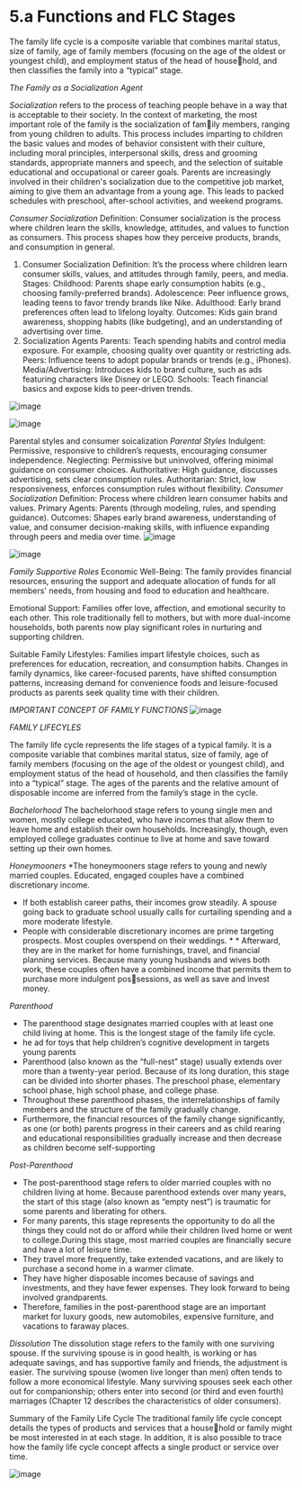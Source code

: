 # 5.a Functions and FLC Stages

The family life cycle is a composite variable that combines marital 
status, size of family, age of family members (focusing on the age of the 
oldest or youngest child), and employment status of the head of household, and then classifies the family into a “typical” stage.

*The Family as a Socialization Agent*

*Socialization* refers to the process of teaching people behave in a way that is acceptable to their 
society. In the context of marketing, the most important role of the family is the socialization of family members, ranging from young children to adults. This process includes imparting to children the basic values and modes of behavior consistent with their culture, including moral principles, interpersonal skills, dress and grooming standards, appropriate manners and speech, and the selection of suitable educational and occupational or career goals.
Parents are increasingly involved in their children's socialization due to the competitive job market, aiming to give them an advantage from a young age. This leads to packed schedules with preschool, after-school activities, and weekend programs. 

*Consumer Socialization*
Definition: Consumer socialization is the process where children learn the skills, knowledge, attitudes, and values to function as consumers. This process shapes how they perceive products, brands, and consumption in general.

1. Consumer Socialization
Definition: It’s the process where children learn consumer skills, values, and attitudes through family, peers, and media.
Stages:
Childhood: Parents shape early consumption habits (e.g., choosing family-preferred brands).
Adolescence: Peer influence grows, leading teens to favor trendy brands like Nike.
Adulthood: Early brand preferences often lead to lifelong loyalty.
Outcomes:
Kids gain brand awareness, shopping habits (like budgeting), and an understanding of advertising over time.
2. Socialization Agents
Parents: Teach spending habits and control media exposure. For example, choosing quality over quantity or restricting ads.
Peers: Influence teens to adopt popular brands or trends (e.g., iPhones).
Media/Advertising: Introduces kids to brand culture, such as ads featuring characters like Disney or LEGO.
Schools: Teach financial basics and expose kids to peer-driven trends.

![image](https://github.com/user-attachments/assets/ea07a43f-58f5-457c-9ec9-da539cce2e22)

![image](https://github.com/user-attachments/assets/43d03025-b7f6-4310-bfd7-4818b5c9f0ed)

Parental styles and consumer soicalization 
*Parental Styles*
Indulgent: Permissive, responsive to children’s requests, encouraging consumer independence.
Neglecting: Permissive but uninvolved, offering minimal guidance on consumer choices.
Authoritative: High guidance, discusses advertising, sets clear consumption rules.
Authoritarian: Strict, low responsiveness, enforces consumption rules without flexibility.
*Consumer Socialization*
Definition: Process where children learn consumer habits and values.
Primary Agents: Parents (through modeling, rules, and spending guidance).
Outcomes: Shapes early brand awareness, understanding of value, and consumer decision-making skills, with influence expanding through peers and media over time.
![image](https://github.com/user-attachments/assets/07bd5ed3-ddbd-43bc-b4d5-a8c8a66899b9)

![image](https://github.com/user-attachments/assets/faa58204-e333-41cd-b65a-51918c815efe)

*Family Supportive Roles*
Economic Well-Being: The family provides financial resources, ensuring the support and adequate allocation of funds for all members' needs, from housing and food to education and healthcare​.

Emotional Support: Families offer love, affection, and emotional security to each other. This role traditionally fell to mothers, but with more dual-income households, both parents now play significant roles in nurturing and supporting children​.

Suitable Family Lifestyles: Families impart lifestyle choices, such as preferences for education, recreation, and consumption habits. Changes in family dynamics, like career-focused parents, have shifted consumption patterns, increasing demand for convenience foods and leisure-focused products as parents seek quality time with their children.


*IMPORTANT CONCEPT OF FAMILY FUNCTIONS* 
![image](https://github.com/user-attachments/assets/2ed1a5fd-9bf1-41b6-bf94-57f33aa79c4e)

*FAMILY LIFECYLES*

The family life cycle represents the life stages of a typical family. It is a composite variable that combines marital status, size of family, age of family members (focusing on the age of the oldest or youngest child), and employment status of the head of household, and then classifies the family into a “typical” stage. The ages of the parents and the relative amount of disposable income are inferred from the family’s stage in the cycle. 

*Bachelorhood*
The bachelorhood stage refers to young single men and women, mostly college educated, who have 
incomes that allow them to leave home and establish their own households. Increasingly, though, 
even employed college graduates continue to live at home and save toward setting up their own 
homes. 

*Honeymooners*
*The honeymooners stage refers to young and newly married couples. Educated, engaged couples have a combined discretionary income. 
* If both establish career paths, their incomes grow steadily. A spouse going back to graduate school usually calls for curtailing spending and a more moderate lifestyle.
* People with considerable discretionary incomes are prime targeting prospects. Most couples overspend on their weddings. * * Afterward, they are in the market for home furnishings, travel, and financial planning services. Because many young husbands and wives both work, these couples often have a combined income that permits them to purchase more indulgent possessions, as well as save and invest money.

*Parenthood*
* The parenthood stage designates married couples with at least one child living at home. This is the 
longest stage of the family life cycle. 
* he ad for toys that help children’s cognitive development in targets young parents 
* Parenthood (also known as the “full-nest” stage) usually extends over more than a twenty-year period. Because of its long duration, this stage can be divided into shorter phases. The preschool phase, elementary school phase, high school phase, and college phase.
* Throughout these parenthood phases, the interrelationships of family members and the structure of the family gradually change.
* Furthermore, the financial resources of the family change significantly, as one (or both) parents progress in their careers and as child rearing and educational responsibilities gradually increase and then decrease as children become self-supporting

*Post-Parenthood*
* The post-parenthood stage refers to older married couples with no children living at home. Because parenthood extends over many years, the start of this stage (also known as “empty nest”) is traumatic for some parents and liberating for others. 
* For many parents, this stage represents the opportunity to do all the things they could not do or afford while their children lived home or went to college.During this stage, most married couples are financially secure and have a lot of leisure time.
* They travel more frequently, take extended vacations, and are likely to purchase a second home in 
a warmer climate.
* They have higher disposable incomes because of savings and investments, and they have fewer expenses. They look forward to being involved grandparents.
* Therefore, families in the post-parenthood stage are an important market for luxury goods, new automobiles, expensive furniture, and vacations to faraway places. 

*Dissolution*
The dissolution stage refers to the family with one surviving spouse. If the surviving spouse is in good 
health, is working or has adequate savings, and has supportive family and friends, the adjustment is 
easier. The surviving spouse (women live longer than men) often tends to follow a more economical 
lifestyle. Many surviving spouses seek each other out for companionship; others enter into second (or 
third and even fourth) marriages (Chapter 12 describes the characteristics of older consumers).


Summary of the Family Life Cycle
The traditional family life cycle concept details the types of products and services that a household or family might be most interested in at each stage. In addition, it is also possible to trace how the family life cycle concept affects a single product or service over time. 

![image](https://github.com/user-attachments/assets/19a3b8ff-b771-40b3-bf06-8e4a46298a2b)
